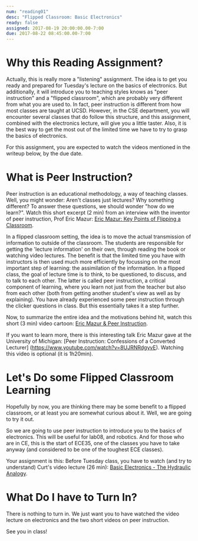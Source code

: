 ```yaml
---
num: "reading01"
desc: "Flipped Classroom: Basic Electronics"
ready: false
assigned: 2017-08-19 20:00:00.00-7:00
due: 2017-08-22 08:45:00.00-7:00
---
```


# Why this Reading Assignment?

Actually, this is really more a "listening" assignment. The idea is to get you ready and prepared for Tuesday's lecture on the basics of electronics. But additionally, it will introduce you to teaching styles knows as "peer instruction" and a "flipped classroom", which are probably very different from what you are used to. In fact, peer instruction is different from how most classes are taught at UCSD. However, in the CSE department, you will encounter several classes that do follow this structure, and this assignment, combined with the electronics lecture, will give you a little taster. Also, it is the best way to get the most out of the limited time we have to try to grasp the basics of electronics.

For this assignment, you are expected to watch the videos mentioned in the writeup below, by the due date.


# What is Peer Instruction?
Peer instruction is an educational methodology, a way of teaching classes. Well, you might wonder: Aren't classes just lectures? Why something different? To answer these questions, we should wonder "how do we learn?". Watch this short excerpt (2 min) from an interview with the inventor of peer instruction, Prof Eric Mazur: [Eric Mazur: Key Points of Flipping a Classroom](https://youtu.be/JAdpHs-Dt64).

In a flipped classroom setting, the idea is to move the actual transmission of information to outside of the classroom. The students are responsible for getting the 'lecture information' on their own, through reading the book or watching video lectures. The benefit is that the limited time you have with instructors is then used much more efficiently by focussing on the most important step of learning: the assimilation of the information. In a flipped class, the goal of lecture time is to think, to be questioned, to discuss, and to talk to each other. The latter is called peer instruction, a critical component of learning, where you learn not just from the teacher but also from each other (both from getting another student's view as well as by explaining). You have already experienced some peer instruction through the clicker questions in class. But this essentially takes it a step further.

Now, to summarize the entire idea and the motivations behind hit, watch this short (3 min) video cartoon: [Eric Mazur & Peer Instruction](https://www.youtube.com/watch?v=JPnijSecLK0).

If you want to learn more, there is this interesting talk Eric Mazur gave at the University of Michigan: [Peer Instruction: Confessions of a Converted Lecturer] (https://www.youtube.com/watch?v=8UJRNRdgyvE). Watching this video is optional (it is 1h20min).



# Let's Do some Flipped Classroom Learning

Hopefully by now, you are thinking there may be some benefit to a flipped classroom, or at least you are somewhat curious about it. Well, we are going to try it out.

So we are going to use peer instruction to introduce you to the basics of electronics. This will be useful for lab08, and robotics. And for those who are in CE, this is the start of ECE35, one of the classes you have to take anyway (and considered to be one of the toughest ECE classes).

Your assignment is this: Before Tuesday class, you have to watch (and try to understand) Curt's video lecture (26 min): [Basic Electronics - The Hydraulic Analogy](https://youtu.be/7CNZfMI_njg).





# What Do I have to Turn In?
There is nothing to turn in. We just want you to have watched the video lecture on electronics and the two short videos on peer instruction.

See you in class!





